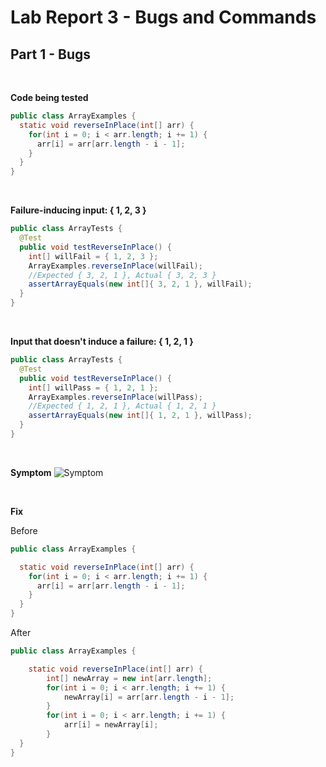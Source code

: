# Lab Report 3 - Bugs and Commands

## Part 1 - Bugs

<br>  

**Code being tested**
```java
public class ArrayExamples {
  static void reverseInPlace(int[] arr) {
    for(int i = 0; i < arr.length; i += 1) {
      arr[i] = arr[arr.length - i - 1];
    }
  }
}
```

<br>

**Failure-inducing input: { 1, 2, 3 }**
```java
public class ArrayTests {
  @Test 
  public void testReverseInPlace() {
    int[] willFail = { 1, 2, 3 }; 
    ArrayExamples.reverseInPlace(willFail);
    //Expected { 3, 2, 1 }, Actual { 3, 2, 3 }
    assertArrayEquals(new int[]{ 3, 2, 1 }, willFail); 
  }
}
```

 <br>

**Input that doesn't induce a failure: { 1, 2, 1 }**
```java
public class ArrayTests {
  @Test 
  public void testReverseInPlace() {
    int[] willPass = { 1, 2, 1 }; 
    ArrayExamples.reverseInPlace(willPass);
    //Expected { 1, 2, 1 }, Actual { 1, 2, 1 }
    assertArrayEquals(new int[]{ 1, 2, 1 }, willPass); 
  }
}
```

 <br>

**Symptom**
![Symptom](https://github.com/davidluzfontes/cse15l-lab-reports/assets/149021334/3792d2c5-15f0-4321-8168-a70c3f1515a4)

 <br>

**Fix**

Before
```java
public class ArrayExamples {

  static void reverseInPlace(int[] arr) {
    for(int i = 0; i < arr.length; i += 1) {
      arr[i] = arr[arr.length - i - 1];
    }
  }
}
```

After
```java
public class ArrayExamples {

    static void reverseInPlace(int[] arr) {
        int[] newArray = new int[arr.length];
        for(int i = 0; i < arr.length; i += 1) {
            newArray[i] = arr[arr.length - i - 1];
        }
        for(int i = 0; i < arr.length; i += 1) {
            arr[i] = newArray[i];
        }
  }
}
```
